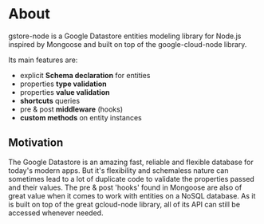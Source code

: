 # About

gstore-node is a Google Datastore entities modeling library for Node.js inspired by Mongoose and built on top of the google-cloud-node library.

Its main features are:

* explicit **Schema declaration** for entities
* properties **type validation**
* properties **value validation**
* **shortcuts** queries
* pre & post **middleware** (hooks)
* **custom methods** on entity instances


## Motivation

The Google Datastore is an amazing fast, reliable and flexible database for today's modern apps. But it's flexibility and schemaless nature can sometimes lead to a lot of duplicate code to validate the properties passed and their values. The pre & post 'hooks' found in Mongoose are also of great value when it comes to work with entities on a NoSQL database. As it is built on top of the great gcloud-node library, all of its API can still be accessed whenever needed.